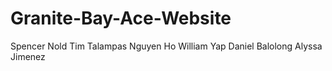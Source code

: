 # Granite-Bay-Ace-Website

Spencer Nold
Tim Talampas
Nguyen Ho
William Yap
Daniel Balolong
Alyssa Jimenez